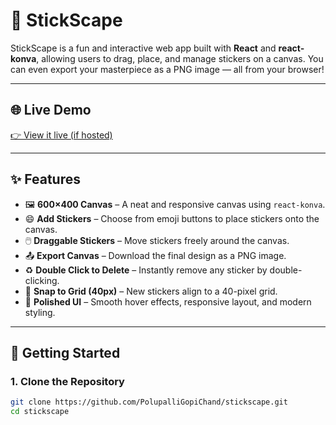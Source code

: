 # 🎨 StickScape

StickScape is a fun and interactive web app built with **React** and **react-konva**, allowing users to drag, place, and manage stickers on a canvas. You can even export your masterpiece as a PNG image — all from your browser!

---

## 🌐 Live Demo

[👉 View it live (if hosted)](https://your-demo-link.com)

---

## ✨ Features

- 🖼️ **600×400 Canvas** – A neat and responsive canvas using `react-konva`.
- 😄 **Add Stickers** – Choose from emoji buttons to place stickers onto the canvas.
- 🖱️ **Draggable Stickers** – Move stickers freely around the canvas.
- 📤 **Export Canvas** – Download the final design as a PNG image.
- ♻️ **Double Click to Delete** – Instantly remove any sticker by double-clicking.
- 📏 **Snap to Grid (40px)** – New stickers align to a 40-pixel grid.
- 💅 **Polished UI** – Smooth hover effects, responsive layout, and modern styling.

---

## 🚀 Getting Started

### 1. Clone the Repository

```bash
git clone https://github.com/PolupalliGopiChand/stickscape.git
cd stickscape
